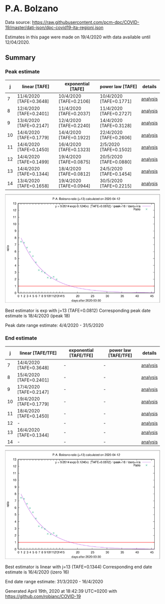 # P.A. Bolzano


Data source: https://raw.githubusercontent.com/pcm-dpc/COVID-19/master/dati-json/dpc-covid19-ita-regioni.json

Estimates in this page were made on 19/4/2020 with data available until 12/04/2020.


## Summary 

### Peak estimate 
|j|linear [TAFE]|exponential [TAFE]|power law [TAFE]|details|
|---|----|-----------|---------|-------|
|7|11/4/2020 [TAFE=0.3648]|10/4/2020 [TAFE=0.2106]|10/4/2020 [TAFE=0.1771]|[analysis](COVID-19_p.a._bolzano_j7_2020-04-12.md)|
|8|12/4/2020 [TAFE=0.2401]|11/4/2020 [TAFE=0.2037]|11/4/2020 [TAFE=0.2727]|[analysis](COVID-19_p.a._bolzano_j8_2020-04-12.md)|
|9|13/4/2020 [TAFE=0.2147]|12/4/2020 [TAFE=0.2240]|14/4/2020 [TAFE=0.3128]|[analysis](COVID-19_p.a._bolzano_j9_2020-04-12.md)|
|10|14/4/2020 [TAFE=0.1779]|14/4/2020 [TAFE=0.1922]|22/4/2020 [TAFE=0.2606]|[analysis](COVID-19_p.a._bolzano_j10_2020-04-12.md)|
|11|14/4/2020 [TAFE=0.1450]|16/4/2020 [TAFE=0.1323]|2/5/2020 [TAFE=0.1502]|[analysis](COVID-19_p.a._bolzano_j11_2020-04-12.md)|
|12|14/4/2020 [TAFE=0.1499]|19/4/2020 [TAFE=0.0875]|20/5/2020 [TAFE=0.0880]|[analysis](COVID-19_p.a._bolzano_j12_2020-04-12.md)|
|13|14/4/2020 [TAFE=0.1344]|18/4/2020 [TAFE=0.0812]|24/5/2020 [TAFE=0.1454]|[analysis](COVID-19_p.a._bolzano_j13_2020-04-12.md)|
|14|13/4/2020 [TAFE=0.1658]|19/4/2020 [TAFE=0.0944]|30/5/2020 [TAFE=0.2215]|[analysis](COVID-19_p.a._bolzano_j14_2020-04-12.md)|

![best peak estimate](COVID-19_p.a._bolzano_j13_2020-04-12.png)

Best estimator is exp with j=13 (TAFE=0.0812)
Corresponding peak date estimate is 18/4/2020 (ipeak 18)


Peak date range estimate: 4/4/2020 - 31/5/2020

### End estimate 
|j|linear [TAFE/TFE]|exponential [TAFE/TFE]|power law [TAFE/TFE]|details|
|---|----|-----------|---------|-------|
|7|14/4/2020 [TAFE=0.3648]|-|-|[analysis](COVID-19_p.a._bolzano_j7_2020-04-12.md)|
|8|15/4/2020 [TAFE=0.2401]|-|-|[analysis](COVID-19_p.a._bolzano_j8_2020-04-12.md)|
|9|17/4/2020 [TAFE=0.2147]|-|-|[analysis](COVID-19_p.a._bolzano_j9_2020-04-12.md)|
|10|19/4/2020 [TAFE=0.1779]|-|-|[analysis](COVID-19_p.a._bolzano_j10_2020-04-12.md)|
|11|18/4/2020 [TAFE=0.1450]|-|-|[analysis](COVID-19_p.a._bolzano_j11_2020-04-12.md)|
|12|-|-|-|[analysis](COVID-19_p.a._bolzano_j12_2020-04-12.md)|
|13|16/4/2020 [TAFE=0.1344]|-|-|[analysis](COVID-19_p.a._bolzano_j13_2020-04-12.md)|
|14|-|-|-|[analysis](COVID-19_p.a._bolzano_j14_2020-04-12.md)|

![best zero estimate](COVID-19_p.a._bolzano_j13_2020-04-12.png)

Best estimator is linear with j=13 (TAFE=0.1344)
Corresponding end date estimate is 16/4/2020 (izero 16)


End date range estimate: 31/3/2020 - 16/4/2020

Generated April 19th, 2020 at 18:42:39 UTC+0200 with https://github.com/robianc/COVID-19
